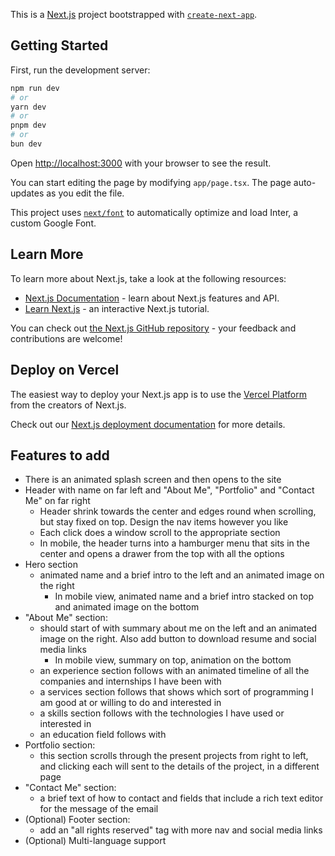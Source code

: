 This is a [Next.js](https://nextjs.org/) project bootstrapped with [`create-next-app`](https://github.com/vercel/next.js/tree/canary/packages/create-next-app).

## Getting Started

First, run the development server:

```bash
npm run dev
# or
yarn dev
# or
pnpm dev
# or
bun dev
```

Open [http://localhost:3000](http://localhost:3000) with your browser to see the result.

You can start editing the page by modifying `app/page.tsx`. The page auto-updates as you edit the file.

This project uses [`next/font`](https://nextjs.org/docs/basic-features/font-optimization) to automatically optimize and load Inter, a custom Google Font.

## Learn More

To learn more about Next.js, take a look at the following resources:

- [Next.js Documentation](https://nextjs.org/docs) - learn about Next.js features and API.
- [Learn Next.js](https://nextjs.org/learn) - an interactive Next.js tutorial.

You can check out [the Next.js GitHub repository](https://github.com/vercel/next.js/) - your feedback and contributions are welcome!

## Deploy on Vercel

The easiest way to deploy your Next.js app is to use the [Vercel Platform](https://vercel.com/new?utm_medium=default-template&filter=next.js&utm_source=create-next-app&utm_campaign=create-next-app-readme) from the creators of Next.js.

Check out our [Next.js deployment documentation](https://nextjs.org/docs/deployment) for more details.

## Features to add

- There is an animated splash screen and then opens to the site
- Header with name on far left and "About Me", "Portfolio" and "Contact Me" on far right
  - Header shrink towards the center and edges round when scrolling, but stay fixed on top. Design the nav items however you like
  - Each click does a window scroll to the appropriate section
  - In mobile, the header turns into a hamburger menu that sits in the center and opens a drawer from the top with all the options
- Hero section
  - animated name and a brief intro to the left and an animated image on the right
    - In mobile view, animated name and a brief intro stacked on top and animated image on the bottom
- "About Me" section:
  - should start of with summary about me on the left and an animated image on the right. Also add button to download resume and social media links
    - In mobile view, summary on top, animation on the bottom
  - an experience section follows with an animated timeline of all the companies and internships I have been with
  - a services section follows that shows which sort of programming I am good at or willing to do and interested in
  - a skills section follows with the technologies I have used or interested in
  - an education field follows with
- Portfolio section:
  - this section scrolls through the present projects from right to left, and clicking each will sent to the details of the project, in a different page
- "Contact Me" section:
  - a brief text of how to contact and fields that include a rich text editor for the message of the email
- (Optional) Footer section:
  - add an "all rights reserved" tag with more nav and social media links
- (Optional) Multi-language support
